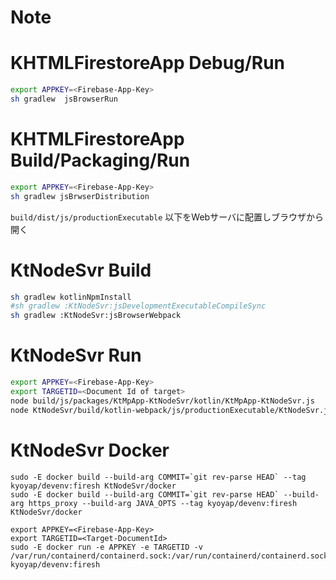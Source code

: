 # Note

# KHTMLFirestoreApp Debug/Run
```sh
export APPKEY=<Firebase-App-Key>
sh gradlew  jsBrowserRun
```
# KHTMLFirestoreApp Build/Packaging/Run
```sh
export APPKEY=<Firebase-App-Key>
sh gradlew jsBrwserDistribution
```
`build/dist/js/productionExecutable` 以下をWebサーバに配置しブラウザから開く

# KtNodeSvr Build
```sh
sh gradlew kotlinNpmInstall
#sh gradlew :KtNodeSvr:jsDevelopmentExecutableCompileSync
sh gradlew :KtNodeSvr:jsBrowserWebpack
```

# KtNodeSvr Run
```sh
export APPKEY=<Firebase-App-Key>
export TARGETID=<Document Id of target>
node build/js/packages/KtMpApp-KtNodeSvr/kotlin/KtMpApp-KtNodeSvr.js
node KtNodeSvr/build/kotlin-webpack/js/productionExecutable/KtNodeSvr.js
```

# KtNodeSvr Docker
```sh:Build
sudo -E docker build --build-arg COMMIT=`git rev-parse HEAD` --tag kyoyap/devenv:firesh KtNodeSvr/docker
sudo -E docker build --build-arg COMMIT=`git rev-parse HEAD` --build-arg https_proxy --build-arg JAVA_OPTS --tag kyoyap/devenv:firesh KtNodeSvr/docker
```

```sh:Run 
export APPKEY=<Firebase-App-Key>
export TARGETID=<Target-DocumentId>
sudo -E docker run -e APPKEY -e TARGETID -v /var/run/containerd/containerd.sock:/var/run/containerd/containerd.sock kyoyap/devenv:firesh 
```

